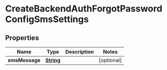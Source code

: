 

# CreateBackendAuthForgotPasswordConfigSmsSettings


## Properties

| Name | Type | Description | Notes |
|------------ | ------------- | ------------- | -------------|
|**smsMessage** | [**String**](String.md) |  |  [optional] |



